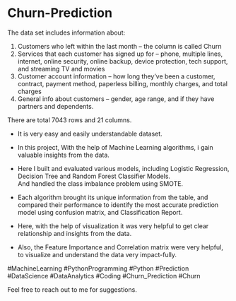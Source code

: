 # Churn-Prediction
The data set includes information about:

1. Customers who left within the last month – the column is called Churn
2. Services that each customer has signed up for – phone, multiple lines, internet, online security, online backup, device protection, tech support, and streaming TV and movies
3. Customer account information – how long they’ve been a customer, contract, payment method, paperless billing, monthly charges, and total charges
4. General info about customers – gender, age range, and if they have partners and dependents.

There are total 7043 rows and 21 columns.

- It is very easy and easily understandable dataset.

- In this project, With the help of Machine Learning algorithms, i gain valuable insights from the data. 

- Here I built and evaluated various models, including Logistic Regression, Decision Tree and Random Forest Classifier Models.  
  And handled the class imbalance problem using SMOTE.

- Each algorithm brought its unique information from the table, and compared their performance to identify the most accurate prediction model 
  using confusion matrix, and Classification Report.

- Here, with the help of visualization it was very helpful to get clear relationship and insights from the data.

- Also, the Feature Importance and Correlation matrix were very helpful, to visualize and understand the data very impact-fully.

#MachineLearning 
#PythonProgramming 
#Python 
#Prediction
#DataScience 
#DataAnalytics 
#Coding 
#Churn_Prediction
#Churn

Feel free to reach out to me for suggestions.

